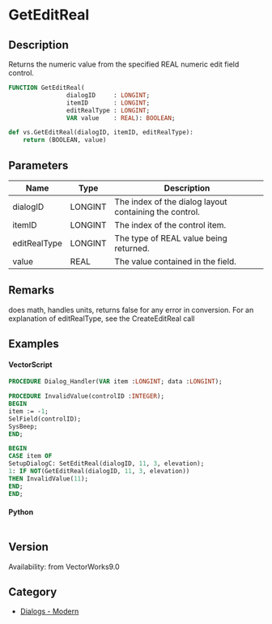 # GetEditReal

## Description
Returns the numeric value from the specified REAL numeric edit field control.

```pascal
FUNCTION GetEditReal(
				dialogID     : LONGINT;
				itemID       : LONGINT;
				editRealType : LONGINT;
				VAR value    : REAL): BOOLEAN;
```

```python
def vs.GetEditReal(dialogID, itemID, editRealType):
    return (BOOLEAN, value)
```

## Parameters
|Name|Type|Description|
|---|---|---|
|dialogID|LONGINT|The index of the dialog layout containing the control.|
|itemID|LONGINT|The index of the control item.|
|editRealType|LONGINT|The type of REAL value being returned.|
|value|REAL|The value contained in the field.|

## Remarks
does math, handles units, returns false for any error in conversion. For an explanation of editRealType, see the CreateEditReal call

## Examples
#### VectorScript ####
```pascal
PROCEDURE Dialog_Handler(VAR item :LONGINT; data :LONGINT);

PROCEDURE InvalidValue(controlID :INTEGER);
BEGIN
item := -1;
SelField(controlID);
SysBeep;
END;

BEGIN
CASE item OF
SetupDialogC: SetEditReal(dialogID, 11, 3, elevation);
1: IF NOT(GetEditReal(dialogID, 11, 3, elevation)) 
THEN InvalidValue(11);
END;
END;
```
#### Python ####
```python

```

## Version
Availability: from VectorWorks9.0

## Category
* [Dialogs - Modern](../Categories/Dialogs%20-%20Modern.md)
